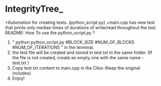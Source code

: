 # IntegrityTree_
+Automation for creating tests. (python_script.py)
+main.cpp has new test that prints only median times of durations of write/read throughout the test
README:
How To use the python_script.py ?
1. " python python_script.py #BLOCK_SIZE #NUM_OF_BLOCKS  #NUM_OF_ITERATIONS  " in the terminal.
2.  the test file will be created and stored in test.txt in the same folder. (If the file is not created, create an empty one with the same name - test.txt )
3.  Copy test.txt content to main.cpp in the Clion (Keep the original includes)
4.  Enjoy!
